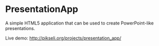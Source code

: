 # PresentationApp
A simple HTML5 application that can be used to create PowerPoint-like presentations.

Live demo:
http://pikseli.org/projects/presentation_app/
